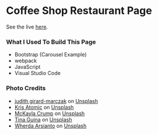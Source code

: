 # Coffee Shop Restaurant Page

See the live [here](https://azriellep.github.io/the-little-den/).

### What I Used To Build This Page

- Bootstrap (Carousel Example)
- webpack
- JavaScript
- Visual Studio Code

### Photo Credits

- [judith girard-marczak](https://unsplash.com/@judithgirardmarczak?utm_source=unsplash&utm_medium=referral&utm_content=creditCopyText) on [Unsplash](https://unsplash.com/?utm_source=unsplash&utm_medium=referral&utm_content=creditCopyText)
- [Kris Atomic](https://unsplash.com/@krisatomic?utm_source=unsplash&utm_medium=referral&utm_content=creditCopyText) on [Unsplash](https://unsplash.com/?utm_source=unsplash&utm_medium=referral&utm_content=creditCopyText)
- [McKayla Crump](https://unsplash.com/@funkmastacrump?utm_source=unsplash&utm_medium=referral&utm_content=creditCopyText) on [Unsplash](https://unsplash.com/@funkmastacrump?utm_source=unsplash&utm_medium=referral&utm_content=creditCopyText)
- [Tina Guina](https://unsplash.com/@kittinskie?utm_source=unsplash&utm_medium=referral&utm_content=creditCopyText) on [Unsplash](https://unsplash.com/?utm_source=unsplash&utm_medium=referral&utm_content=creditCopyText)
- [Wherda Arsianto](https://unsplash.com/@wherda?utm_source=unsplash&utm_medium=referral&utm_content=creditCopyText) on [Unsplash](https://unsplash.com/?utm_source=unsplash&utm_medium=referral&utm_content=creditCopyText)


